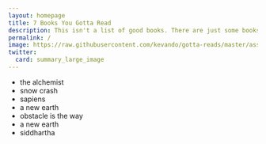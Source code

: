 ```yaml
---
layout: homepage
title: 7 Books You Gotta Read
description: This isn't a list of good books. There are just some books that everyone gotta read. This is a list of those books and only those books. It will never grow beyond hoq we define "gotta" and right now that's just me.  
permalink: /
image: https://raw.githubusercontent.com/kevando/gotta-reads/master/assets/meta-image-olive.jpg
twitter:
  card: summary_large_image
---
```


- the alchemist
- snow crash
- sapiens
- a new earth
- obstacle is the way
- a new earth
- siddhartha
